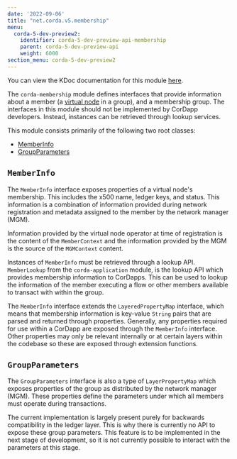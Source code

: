 ```yaml
---
date: '2022-09-06'
title: "net.corda.v5.membership"
menu:
  corda-5-dev-preview2:
    identifier: corda-5-dev-preview-api-membership
    parent: corda-5-dev-preview-api
    weight: 6000
section_menu: corda-5-dev-preview2
---
```

You can view the KDoc documentation for this module [here](/en/api-ref/corda/5.0-dev-preview-2/modules/corda-membership-5.0.0.190-DevPreview-2-javadoc/index.html).

The `corda-membership` module defines interfaces that provide information about a member (a [virtual node](../introduction/key-concepts.html#virtual-nodes) in a group), and a membership group. The interfaces in this module should not be implemented by CorDapp developers. Instead, instances can be retrieved through lookup services.

This module consists primarily of the following two root classes:
* [MemberInfo](#memberinfo)
* [GroupParameters](#groupparameters)

## `MemberInfo`
The `MemberInfo` interface exposes properties of a virtual node's membership. This includes the x500 name, ledger keys, and status. This information is a combination of information provided during network registration and metadata assigned to the member by the network manager (MGM).

Information provided by the virtual node operator at time of registration is the content of the `MemberContext` and the information provided by the MGM is the source of the `MGMContext` content.

Instances of `MemberInfo` must be retrieved through a lookup API. `MemberLookup` from the `corda-application` module, is the lookup API which provides membership information to CorDapps. This can be used to lookup the information of the member executing a flow or other members available to transact with within the group.

The `MemberInfo` interface extends the `LayeredPropertyMap` interface, which means that membership information is key-value `String` pairs that are parsed and returned through properties. Generally, any properties required for use within a CorDapp are exposed through the `MemberInfo` interface. Other properties may only be relevant internally or at certain layers within the codebase so these are exposed through extension functions.


## `GroupParameters`

The `GroupParameters` interface is also a type of `LayerPropertyMap` which exposes properties of the group as distributed by the network manager (MGM). These properties define the parameters under which all members must operate during transactions.

The current implementation is largely present purely for backwards compatibility in the ledger layer. This is why there is currently no API to expose these group parameters. This feature is to be implemented in the next stage of development, so it is not currently possible to interact with the parameters at this stage.

